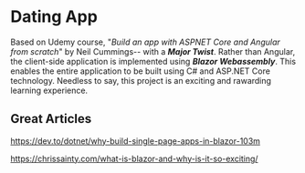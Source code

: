 # Dating App
Based on Udemy course, "*Build an app with ASPNET Core and Angular from scratch*" by Neil Cummings-- with a ***Major Twist***. Rather than Angular, the client-side application is implemented using ***Blazor Webassembly***. This enables the entire application to be built using C# and ASP.NET Core technology. Needless to say, this project is an exciting and rawarding learning experience.

## Great Articles
https://dev.to/dotnet/why-build-single-page-apps-in-blazor-103m

https://chrissainty.com/what-is-blazor-and-why-is-it-so-exciting/
